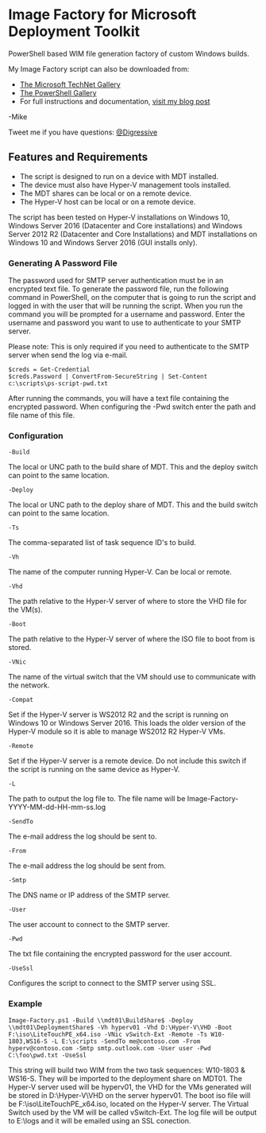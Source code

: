 # Image Factory for Microsoft Deployment Toolkit
PowerShell based WIM file generation factory of custom Windows builds.

My Image Factory script can also be downloaded from:

* [The Microsoft TechNet Gallery](https://gallery.technet.microsoft.com/PowerShell-Image-Factory-d6c133b9?redir=0)
* [The PowerShell Gallery](https://www.powershellgallery.com/packages/Image-Factory/2.8/DisplayScript)
* For full instructions and documentation, [visit my blog post](https://gal.vin/2017/08/26/image-factory/)

-Mike

Tweet me if you have questions: [@Digressive](https://twitter.com/digressive)

## Features and Requirements

* The script is designed to run on a device with MDT installed.
* The device must also have Hyper-V management tools installed.
* The MDT shares can be local or on a remote device.
* The Hyper-V host can be local or on a remote device.

The script has been tested on Hyper-V installations on Windows 10, Windows Server 2016 (Datacenter and Core installations) and Windows Server 2012 R2 (Datacenter and Core Installations) and MDT installations on Windows 10 and Windows Server 2016 (GUI installs only).

### Generating A Password File

The password used for SMTP server authentication must be in an encrypted text file. To generate the password file, run the following command in PowerShell, on the computer that is going to run the script and logged in with the user that will be running the script. When you run the command you will be prompted for a username and password. Enter the username and password you want to use to authenticate to your SMTP server.

Please note: This is only required if you need to authenticate to the SMTP server when send the log via e-mail.

```
$creds = Get-Credential
$creds.Password | ConvertFrom-SecureString | Set-Content c:\scripts\ps-script-pwd.txt
```

After running the commands, you will have a text file containing the encrypted password. When configuring the -Pwd switch enter the path and file name of this file.

### Configuration

```
-Build
```
The local or UNC path to the build share of MDT. This and the deploy switch can point to the same location.
```
-Deploy
```
The local or UNC path to the deploy share of MDT. This and the build switch can point to the same location.
```
-Ts
```
The comma-separated list of task sequence ID's to build.
```
-Vh
```
The name of the computer running Hyper-V. Can be local or remote.
```
-Vhd
```
The path relative to the Hyper-V server of where to store the VHD file for the VM(s).
```
-Boot
```
The path relative to the Hyper-V server of where the ISO file to boot from is stored.
```
-VNic
```
The name of the virtual switch that the VM should use to communicate with the network.
```
-Compat
```
Set if the Hyper-V server is WS2012 R2 and the script is running on Windows 10 or Windows Server 2016. This loads the older version of the Hyper-V module so it is able to manage WS2012 R2 Hyper-V VMs.
```
-Remote
```
Set if the Hyper-V server is a remote device. Do not include this switch if the script is running on the same device as Hyper-V.
``` 
-L
```
The path to output the log file to. The file name will be Image-Factory-YYYY-MM-dd-HH-mm-ss.log
```
-SendTo
```
The e-mail address the log should be sent to.
```
-From
```
The e-mail address the log should be sent from.
```
-Smtp
```
The DNS name or IP address of the SMTP server.
```
-User
```
The user account to connect to the SMTP server.
```
-Pwd
```
The txt file containing the encrypted password for the user account.
```
-UseSsl
```
Configures the script to connect to the SMTP server using SSL.

### Example

```
Image-Factory.ps1 -Build \\mdt01\BuildShare$ -Deploy \\mdt01\DeploymentShare$ -Vh hyperv01 -Vhd D:\Hyper-V\VHD -Boot F:\iso\LiteTouchPE_x64.iso -VNic vSwitch-Ext -Remote -Ts W10-1803,WS16-S -L E:\scripts -SendTo me@contoso.com -From hyperv@contoso.com -Smtp smtp.outlook.com -User user -Pwd C:\foo\pwd.txt -UseSsl
```

This string will build two WIM from the two task sequences: W10-1803 & WS16-S. They will be imported to the deployment share on MDT01. The Hyper-V server used will be hyperv01, the VHD for the VMs generated will be stored in D:\Hyper-V\VHD on the server hyperv01. The boot iso file will be F:\iso\LiteTouchPE_x64.iso, located on the Hyper-V server. The Virtual Switch used by the VM will be called vSwitch-Ext. The log file will be output to E:\logs and it will be emailed using an SSL conection.

